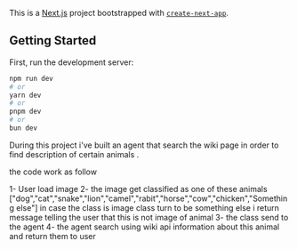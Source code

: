 This is a [Next.js](https://nextjs.org) project bootstrapped with [`create-next-app`](https://nextjs.org/docs/app/api-reference/cli/create-next-app).

## Getting Started

First, run the development server:

```bash
npm run dev
# or
yarn dev
# or
pnpm dev
# or
bun dev
```

During this project i've built an agent that search the wiki page in order to find description of certain animals . 

the code work as follow 

1- User load image 
2- the image get classified as one of these animals ["dog","cat","snake","lion","camel","rabit","horse","cow","chicken","Something else"] in case the class is image class turn to be something else i return message 
telling the user that this is not image of animal
3- the class send to the agent
4- the agent search using wiki api information about this animal and return them to user
 